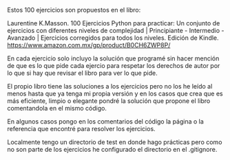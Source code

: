 Estos 100 ejercicios son propuestos en el libro:

Laurentine K.Masson. 100 Ejercicios Python para practicar:
Un conjunto de ejercicios con diferentes niveles de complejidad | Principiante - Intermedio - Avanzado | 
Ejercicios corregidos para todos los niveles. Edición de Kindle.
https://www.amazon.com.mx/gp/product/B0CH6ZWP8P/


En cada ejercicio solo incluyo la solución que programé sin hacer mención de que es lo que pide cada ejercio para respetar los derechos de autor 
por lo que si hay que revisar el libro para ver lo que pide.

El propio libro tiene las soluciones a los ejercicios pero no los he leído al menos hasta que ya tenga mi propia versión y en los casos que crea que 
es más eficiente, limpio o elegante pondré la solución que propone el libro comentandola en el mismo código.

En algunos casos pongo en los comentarios del código la página o la referencia que encontré para resolver los ejercicios.

Localmente tengo un directorio de test en donde hago prácticas pero como no son parte de los ejercicios he configurado el directorio en el .gitignore.

